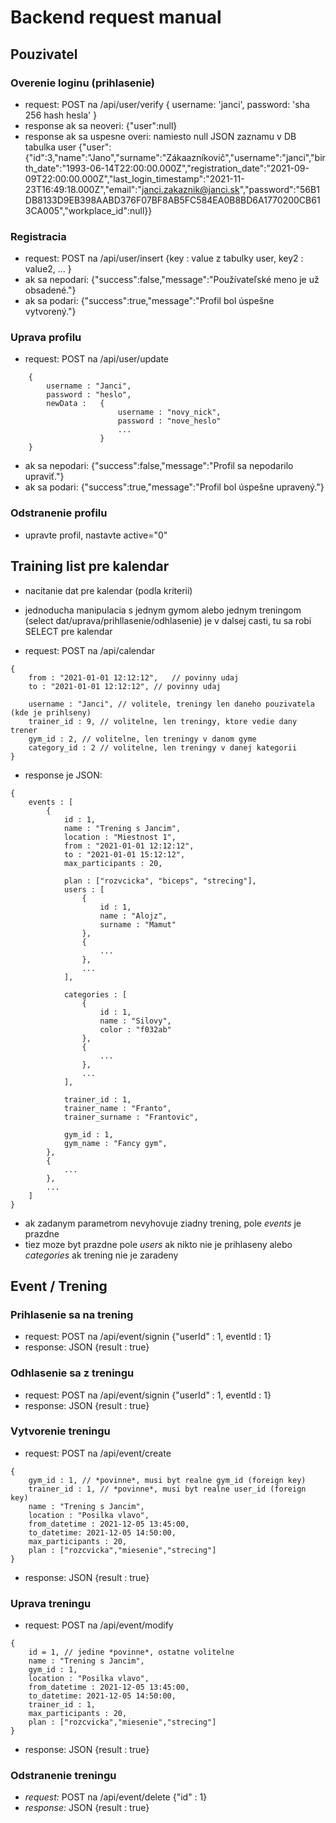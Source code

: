 # Backend request manual

## Pouzivatel

### Overenie loginu (prihlasenie)
- request: POST na /api/user/verify { username: 'janci', password: 'sha 256 hash hesla' }
- response ak sa neoveri: {"user":null}
- response ak sa uspesne overi: namiesto null JSON zaznamu v DB tabulka user
{"user":{"id":3,"name":"Jano","surname":"Zákaazníkovič","username":"janci","birth_date":"1993-06-14T22:00:00.000Z","registration_date":"2021-09-09T22:00:00.000Z","last_login_timestamp":"2021-11-23T16:49:18.000Z","email":"janci.zakaznik@janci.sk","password":"56B1DB8133D9EB398AABD376F07BF8AB5FC584EA0B8BD6A1770200CB613CA005","workplace_id":null}}

### Registracia
- request: POST na /api/user/insert {key : value z tabulky user, key2 : value2, ... }
- ak sa nepodari: {"success":false,"message":"Používateľské meno je už obsadené."}
- ak sa podari: {"success":true,"message":"Profil bol úspešne vytvorený."}

### Uprava profilu
- request: POST na /api/user/update
```
	{
		username : "Janci",
		password : "heslo",
		newData	: 	{
						username : "novy_nick",
						password : "nove_heslo"
						...
					}	
	}
```
- ak sa nepodari: {"success":false,"message":"Profil sa nepodarilo upraviť."}
- ak sa podari: {"success":true,"message":"Profil bol úspešne upravený."}

### Odstranenie profilu
- upravte profil, nastavte active="0"


## Training list pre kalendar
- nacitanie dat pre kalendar (podla kriterii)
- jednoducha manipulacia s jednym gymom alebo jednym treningom (select dat/uprava/prihllasenie/odhlasenie) je v dalsej casti, tu sa robi SELECT pre kalendar

- request: POST na /api/calendar
```
{
	from : "2021-01-01 12:12:12",   // povinny udaj
	to : "2021-01-01 12:12:12",	// povinny udaj
	
	username : "Janci",	// volitele, treningy len daneho pouzivatela (kde je prihlseny)
	trainer_id : 9, // volitelne, len treningy, ktore vedie dany trener
	gym_id : 2,	// volitelne, len treningy v danom gyme
	category_id : 2 // volitelne, len treningy v danej kategorii
}
```
- response je JSON:
```
{
	events : [
		{
			id : 1,
			name : "Trening s Jancim",
			location : "Miestnost 1",
			from : "2021-01-01 12:12:12",
			to : "2021-01-01 15:12:12",
			max_participants : 20,
			
			plan : ["rozvcicka", "biceps", "strecing"],
			users : [
				{
					id : 1,
					name : "Alojz",
					surname : "Mamut"
				},
				{
					...
				},
				...			
			],
			
			categories : [
				{
					id : 1,
					name : "Silovy",
					color : "f032ab"
				},
				{
					...
				},
				...			
			],			
			
			trainer_id : 1,
			trainer_name : "Franto",
			trainer_surname : "Frantovic",
			
			gym_id : 1,
			gym_name : "Fancy gym",
		},
		{
			...		
		},
		...	
	]
}
```
- ak zadanym parametrom nevyhovuje ziadny trening, pole _events_ je prazdne
- tiez moze byt prazdne pole _users_ ak nikto nie je prihlaseny alebo _categories_ ak trening nie je zaradeny


## Event / Trening

### Prihlasenie sa na trening
- request: POST na /api/event/signin {"userId" : 1, eventId : 1}
- response: JSON {result : true}

### Odhlasenie sa z treningu
- request: POST na /api/event/signin {"userId" : 1, eventId : 1}
- response: JSON {result : true}

### Vytvorenie treningu
- request: POST na /api/event/create
```
{
	gym_id : 1, // *povinne*, musi byt realne gym_id (foreign key)
	trainer_id : 1, // *povinne*, musi byt realne user_id (foreign key)
	name : "Trening s Jancim",
	location : "Posilka vlavo",
	from_datetime : 2021-12-05 13:45:00,
	to_datetime: 2021-12-05 14:50:00,
	max_participants : 20,
	plan : ["rozcvicka","miesenie","strecing"]	
}
```
- response: JSON {result : true}

### Uprava treningu
- request: POST na /api/event/modify
```
{
	id = 1, // jedine *povinne*, ostatne volitelne
	name : "Trening s Jancim",
	gym_id : 1,
	location : "Posilka vlavo",
	from_datetime : 2021-12-05 13:45:00,
	to_datetime: 2021-12-05 14:50:00,
	trainer_id : 1,
	max_participants : 20,
	plan : ["rozcvicka","miesenie","strecing"]	
}
```
- response: JSON {result : true}

### Odstranenie treningu
- *request:* POST na /api/event/delete {"id" : 1}
- *response:* JSON {result : true}
